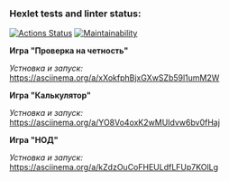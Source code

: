 ### Hexlet tests and linter status:
[![Actions Status](https://github.com/nathalieMalsh/frontend-project-44/actions/workflows/hexlet-check.yml/badge.svg)](https://github.com/nathalieMalsh/frontend-project-44/actions)
[![Maintainability](https://api.codeclimate.com/v1/badges/99d14e36295810008f35/maintainability)](https://codeclimate.com/github/nathalieMalsh/frontend-project-44/maintainability)

**Игра "Проверка на четность"**

_Устновка и запуск:_
https://asciinema.org/a/xXokfphBjxGXwSZb59l1umM2W

**Игра "Калькулятор"**

_Устновка и запуск:_
https://asciinema.org/a/YO8Vo4oxK2wMUIdvw6bv0fHaj

**Игра "НОД"**

_Устновка и запуск:_
https://asciinema.org/a/kZdzOuCoFHEULdfLFUp7KOlLg
